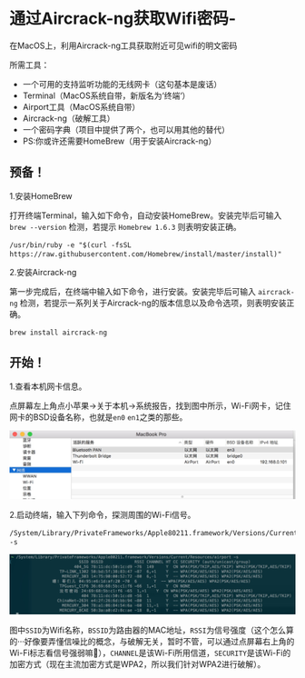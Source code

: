 # 通过Aircrack-ng获取Wifi密码-
在MacOS上，利用Aircrack-ng工具获取附近可见wifi的明文密码

所需工具：

* 一个可用的支持监听功能的无线网卡（这句基本是废话）
* Terminal（MacOS系统自带，新版名为‘终端‘）
* Airport工具（MacOS系统自带）
* Aircrack-ng（破解工具）
* 一个密码字典（项目中提供了两个，也可以用其他的替代）
* PS:你或许还需要HomeBrew（用于安装Aircrack-ng）


## 预备！

1.安装HomeBrew

打开终端Terminal，输入如下命令，自动安装HomeBrew。安装完毕后可输入 `brew --version` 检测，若提示 `Homebrew 1.6.3` 则表明安装正确。
```shell
/usr/bin/ruby -e "$(curl -fsSL https://raw.githubusercontent.com/Homebrew/install/master/install)"
```

2.安装Aircrack-ng

第一步完成后，在终端中输入如下命令，进行安装。安装完毕后可输入 `aircrack-ng` 检测，若提示一系列关于Aircrack-ng的版本信息以及命令选项，则表明安装正确。
```shell 
brew install aircrack-ng 
``` 
		 
## 开始！

1.查看本机网卡信息。

点屏幕左上角点小苹果->关于本机->系统报告，找到图中所示，Wi-Fi网卡，记住网卡的BSD设备名称，也就是`en0` `en1`之类的那些。

![截图1](https://raw.githubusercontent.com/ZoraZora59/-Aircrack-ng-Wifi-/master/Screenshots/S1.png)

2.启动终端，输入下列命令，探测周围的Wi-Fi信号。
```shell
/System/Library/PrivateFrameworks/Apple80211.framework/Versions/Current/Resources/airport -s
```
![截图2](https://raw.githubusercontent.com/ZoraZora59/-Aircrack-ng-Wifi-/master/Screenshots/S2.png)

图中`SSID`为Wifi名称，`BSSID`为路由器的MAC地址，`RSSI`为信号强度（这个怎么算的···好像要弄懂信噪比的概念，与破解无关，暂时不管，可以通过点屏幕右上角的Wi-Fi标志看信号强弱嘛🤪），`CHANNEL`是该Wi-Fi所用信道，`SECURITY`是该Wi-Fi的加密方式（现在主流加密方式是WPA2，所以我们针对WPA2进行破解）。
